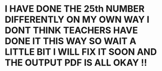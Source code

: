 # I HAVE DONE THE 25th NUMBER DIFFERENTLY ON MY OWN WAY I DONT THINK TEACHERS HAVE DONE IT THIS WAY SO WAIT A LITTLE BIT I WILL FIX IT SOON AND THE OUTPUT PDF IS ALL OKAY !!